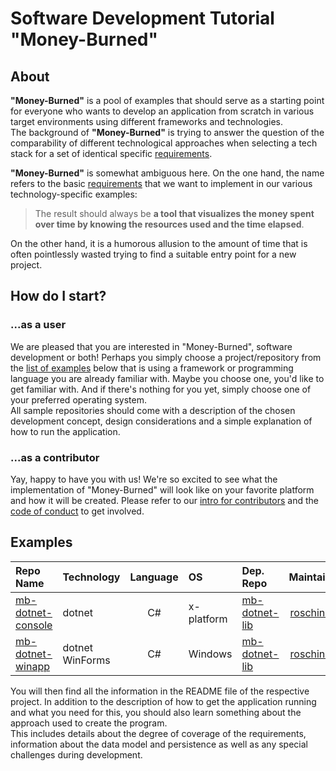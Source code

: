 # Software Development Tutorial "Money-Burned"

## About

**"Money-Burned"** is a pool of examples that should serve as a starting point for everyone who wants to develop an application from scratch in various target environments using different frameworks and technologies.  
The background of **"Money-Burned"** is trying to answer the question of the comparability of different technological approaches when selecting a tech stack for a set of identical specific [requirements](../doc/requirements.md).  

**"Money-Burned"** is somewhat ambiguous here. On the one hand, the name refers to the basic [requirements](../doc/requirements.md) that we want to implement in our various technology-specific examples: 
> The result should always be **a tool that visualizes the money spent over time by knowing the resources used and the time elapsed**.  

On the other hand, it is a humorous allusion to the amount of time that is often pointlessly wasted trying to find a suitable entry point for a new project.  

## How do I start?

### ...as a user

We are pleased that you are interested in "Money-Burned", software development or both! Perhaps you simply choose a project/repository from the [list of examples](#examples) below that is using a framework or programming language you are already familiar with. Maybe you choose one, you'd like to get familiar with. And if there's nothing for you yet, simply choose one of your preferred operating system.  
All sample repositories should come with a description of the chosen development concept, design considerations and a simple explanation of how to run the application.  

### ...as a contributor

Yay, happy to have you with us! We're so excited to see what the implementation of "Money-Burned" will look like on your favorite platform and how it will be created. Please refer to our [intro for contributors](../CONTRIBUTING.md) and the [code of conduct](../CODE_OF_CONDUCT.md) to get involved.  

## Examples

| Repo Name | Technology | Language | OS | Dep. Repo | Maintainer |
| :--- | :--- | :---: | :--- | :--- | ---: |
| [mb-dotnet-console](https://github.com/Money-Burned/mb-dotnet-console) | dotnet | C# | x-platform | [mb-dotnet-lib](https://github.com/Money-Burned/mb-dotnet-lib) | [roschinsky](https://github.com/roschinsky) |
| [mb-dotnet-winapp](https://github.com/Money-Burned/mb-dotnet-winapp) | dotnet WinForms | C# | Windows | [mb-dotnet-lib](https://github.com/Money-Burned/mb-dotnet-lib) | [roschinsky](https://github.com/roschinsky) |

You will then find all the information in the README file of the respective project. In addition to the description of how to get the application running and what you need for this, you should also learn something about the approach used to create the program.  
This includes details about the degree of coverage of the requirements, information about the data model and persistence as well as any special challenges during development.  
